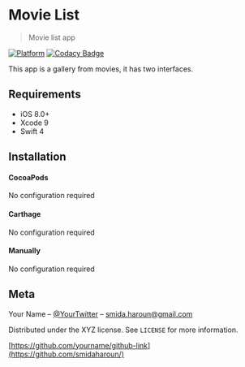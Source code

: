# Movie List
> Movie list app

[![Platform](https://img.shields.io/cocoapods/p/LFAlertController.svg?style=flat)](https://www.codacy.com/app/smidaharoun/MovieListSwift?utm_source=github.com&amp;utm_medium=referral&amp;utm_content=smidaharoun/MovieListSwift&amp;utm_campaign=Badge_Grade)
[![Codacy Badge](https://api.codacy.com/project/badge/Grade/dab68764dd0148e9b1282b85b9d2933c)](https://www.codacy.com/app/smidaharoun/MovieListSwift?utm_source=github.com&amp;utm_medium=referral&amp;utm_content=smidaharoun/MovieListSwift&amp;utm_campaign=Badge_Grade)

This app is a gallery from movies, it has two interfaces.

## Requirements

- iOS 8.0+
- Xcode 9
- Swift 4

## Installation

#### CocoaPods
No configuration required

#### Carthage
No configuration required

#### Manually
No configuration required

## Meta

Your Name – [@YourTwitter](https://twitter.com/HarounSMIDA) – smida.haroun@gmail.com

Distributed under the XYZ license. See ``LICENSE`` for more information.

[https://github.com/yourname/github-link](https://github.com/smidaharoun/)
